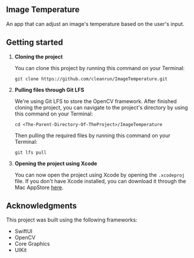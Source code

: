 ## Image Temperature

An app that can adjust an image's temperature based on the user's input.

## Getting started

1. **Cloning the project**
   
   You can clone this project by running this command on your Terminal:
   
   ```
   git clone https://github.com/cleanrun/ImageTemperature.git
   ```
3. **Pulling files through Git LFS**
   
   We're using Git LFS to store the OpenCV framework. After finished cloning the project, you can navigate to the project's directory by using this command on your Terminal:

   ```
   cd <The-Parent-Directory-Of-TheProject>/ImageTemperature
   ```

   Then pulling the required files by running this command on your Terminal:

   ```
   git lfs pull
   ```
4. **Opening the project using Xcode**

   You can now open the project using Xcode by opening the `.xcodeproj` file. If you don't have Xcode installed, you can download it through the Mac AppStore [here](https://apps.apple.com/us/app/xcode/id497799835?mt=12).

## Acknowledgments

This project was built using the following frameworks:
* SwiftUI
* OpenCV
* Core Graphics
* UIKit

